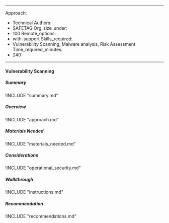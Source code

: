 
---
Approach:
- Technical
Authors:
- SAFETAG
Org_size_under:
- 100
Remote_options:
- with-support
Skills_required:
-  Vulnerability Scanning, Malware analysis, Risk Assessment
Time_required_minutes:
- 240

---

#### Vulnerability Scanning

##### Summary
!INCLUDE "summary.md"

##### Overview
!INCLUDE "approach.md"

##### Materials Needed
!INCLUDE "materials_needed.md"

##### Considerations
!INCLUDE "operational_security.md"

##### Walkthrough
!INCLUDE "instructions.md"

##### Recommendation
!INCLUDE "recommendations.md"
